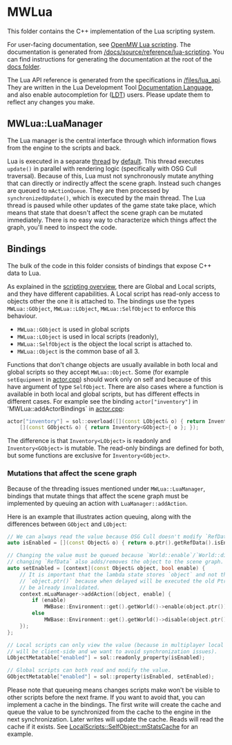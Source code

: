 # MWLua

This folder contains the C++ implementation of the Lua scripting system.

For user-facing documentation, see
[OpenMW Lua scripting](https://openmw.readthedocs.io/en/latest/reference/lua-scripting/index.html).
The documentation is generated from
[/docs/source/reference/lua-scripting](/docs/source/reference/lua-scripting).
You can find instructions for generating the documentation at the
root of the [docs folder](/docs/README.md).

The Lua API reference is generated from the specifications in
[/files/lua_api](/files/lua_api/). They are written in the
Lua Development Tool [Documentation Language](https://wiki.eclipse.org/LDT/User_Area/Documentation_Language),
and also enable autocompletion for ([LDT](https://www.eclipse.org/ldt/)) users.
Please update them to reflect any changes you make.

## MWLua::LuaManager

The Lua manager is the central interface through which information flows
from the engine to the scripts and back.

Lua is executed in a separate [thread](/apps/openmw/mwlua/worker.hpp) by
[default](https://openmw.readthedocs.io/en/latest/reference/modding/settings/lua.html#lua-num-threads).
This thread executes `update()` in parallel with rendering logic (specifically with OSG Cull traversal).
Because of this, Lua must not synchronously mutate anything that can directly or indirectly affect the scene graph.
Instead such changes are queued to `mActionQueue`. They are then processed by
`synchronizedUpdate()`, which is executed by the main thread.
The Lua thread is paused while other updates of the game state take place,
which means that state that doesn't affect the scene graph
can be mutated immediately. There is no easy way to characterize
which things affect the graph, you'll need to inspect the code.

## Bindings

The bulk of the code in this folder consists of bindings that expose C++ data to Lua.

As explained in the [scripting overview](https://openmw.readthedocs.io/en/latest/reference/lua-scripting/overview.html),
there are Global and Local scripts, and they have different capabilities.
A Local script has read-only access to objects other the one it is attached to.
The bindings use the types `MWLua::GObject`, `MWLua::LObject`, `MWLua::SelfObject` to enforce this behaviour.

* `MWLua::GObject` is used in global scripts
* `MWLua::LObject` is used in local scripts (readonly),
* `MWLua::SelfObject` is the object the local script is attached to.
* `MWLua::Object` is the common base of all 3.

Functions that don't change objects are usually available in both local and global scripts so they accept `MWLua::Object`.
Some (for example `setEquipment` in [actor.cpp](https://gitlab.com/OpenMW/openmw/-/blob/master/apps/openmw/mwlua/types/actor.cpp))
should work only on self and because of this have argument of type `SelfObject`.
There are also cases where a function is available in both local and global scripts, but has different effects in different cases.
For example see the binding `actor["inventory"]` in 'MWLua::addActorBindings` in [actor.cpp](https://gitlab.com/OpenMW/openmw/-/blob/master/apps/openmw/mwlua/types/actor.cpp):

```cpp
actor["inventory"] = sol::overload([](const LObject& o) { return Inventory<LObject>{ o }; },
    [](const GObject& o) { return Inventory<GObject>{ o }; });
```

The difference is that `Inventory<LObject>` is readonly and `Inventory<GObject>` is mutable.
The read-only bindings are defined for both, but some functions are exclusive for `Inventory<GObject>`.

### Mutations that affect the scene graph

Because of the threading issues mentioned under `MWLua::LuaManager`,
bindings that mutate things that affect the scene graph
must be implemented by queuing an action with `LuaManager::addAction`.

Here is an example that illustrates action queuing,
along with the differences between `GObject` and `LObject`:

```cpp
// We can always read the value because OSG Cull doesn't modify `RefData`.
auto isEnabled = [](const Object& o) { return o.ptr().getRefData().isEnabled(); };

// Changing the value must be queued because `World::enable`/`World::disable` aside of
// changing `RefData` also adds/removes the object to the scene graph.
auto setEnabled = [context](const Object& object, bool enable) {
    // It is important that the lambda state stores `object` and not the result of
    // `object.ptr()` because when delayed will be executed the old Ptr can potentially
    // be already invalidated.
    context.mLuaManager->addAction([object, enable] {
        if (enable)
            MWBase::Environment::get().getWorld()->enable(object.ptr());
        else
            MWBase::Environment::get().getWorld()->disable(object.ptr());
    });
};

// Local scripts can only view the value (because in multiplayer local scripts
// will be client-side and we want to avoid synchronization issues).
LObjectMetatable["enabled"] = sol::readonly_property(isEnabled);

// Global scripts can both read and modify the value.
GObjectMetatable["enabled"] = sol::property(isEnabled, setEnabled);
```

Please note that queueing means changes scripts make won't be visible to other scripts before the
next frame. If you want to avoid that, you can implement a cache in the bindings.
The first write will create the cache and queue the value to be synchronized from the
cache to the engine in the next synchronization. Later writes will update the cache.
Reads will read the cache if it exists. See [LocalScripts::SelfObject::mStatsCache](/apps/openmw/mwlua/localscripts.hpp)
for an example.
